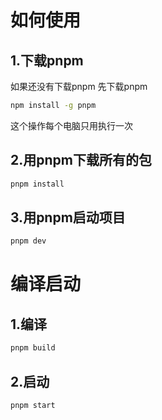 # 如何使用
## 1.下载pnpm
如果还没有下载pnpm 先下载pnpm
```bash
npm install -g pnpm
```
这个操作每个电脑只用执行一次
## 2.用pnpm下载所有的包
```bash
pnpm install
```
## 3.用pnpm启动项目
```bash
pnpm dev
```
# 编译启动
## 1.编译
```bash
pnpm build
```
## 2.启动
```Bash
pnpm start
```